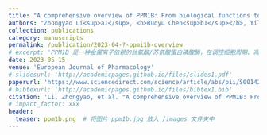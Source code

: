 ```yaml
---
title: "A comprehensive overview of PPM1B: From biological functions to diseases"
authors: "Zhongyao Li<sup>a1</sup>, <b>Ruoyu Chen<sup>b1</sup></b>, Yiling Wang, Meiyu Chen, Xiaochun Cao"
collection: publications
category: manuscripts
permalink: /publication/2023-04-?‑ppmi1b‑overview
# excerpt: 'PPM1B 是一种金属离子依赖的丝氨酸/苏氨酸蛋白磷酸酶，在调控细胞周期、凋亡与代谢等方面发挥关键作用，本文系统综述了其在生理与疾病中的功能。'
date: 2023-05-15
venue: 'European Journal of Pharmacology'
# slidesurl: 'http://academicpages.github.io/files/slides1.pdf'
paperurl: 'https://www.sciencedirect.com/science/article/abs/pii/S0014299923001449'
# bibtexurl: 'http://academicpages.github.io/files/bibtex1.bib'
citation: 'Li, Zhongyao, et al. "A comprehensive overview of PPM1B: From biological functions to diseases." European Journal of Pharmacology 947 (2023): 175633.'
# impact_factor: xxx
header:
  teaser: ppm1b.png  # 将图片 ppm1b.jpg 放入 /images 文件夹中
---
```



